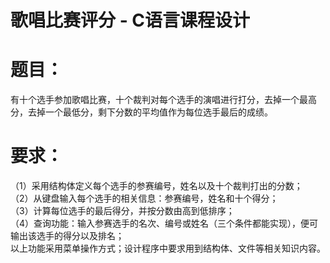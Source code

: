 # 歌唱比赛评分 - C语言课程设计

# 题目：
有十个选手参加歌唱比赛，十个裁判对每个选手的演唱进行打分，去掉一个最高分，去掉一个最低分，剩下分数的平均值作为每位选手最后的成绩。 
# 要求：
（1）采用结构体定义每个选手的参赛编号，姓名以及十个裁判打出的分数；  
（2）从键盘输入每个选手的相关信息：参赛编号，姓名和十个得分；  
（3）计算每位选手的最后得分，并按分数由高到低排序；  
（4）查询功能：输入参赛选手的名次、编号或姓名（三个条件都能实现），便可输出该选手的得分以及排名；  
以上功能采用菜单操作方式；设计程序中要求用到结构体、文件等相关知识内容。  
